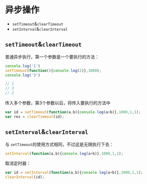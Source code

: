 # 异步操作

- `setTimeout`&`clearTimeout`
- `setInterval`&`clearInterval`

## `setTimeout`&`clearTimeout`

普通异步执行，第一个参数是一个要执行的方法：
```js
console.log('1')
setTimeout(function(){console.log(2)},1000);
console.log('3')

// 1
// 3
// 2
```
传入多个参数，第3个参数以后，将传入要执行的方法中
```js
var id = setTimeout(function(a,b){console.log(a+b)},1000,1,1);
var res = clearTimeout(id);
```
## `setInterval`&`clearInterval`

与 `setTimeout`的使用方式相同，不过这是无限执行下去：
```js
setInterval(function(a,b){console.log(a+b)},1000,1,1);
```

取消定时器：
```js
var id = setInterval(function(a,b){console.log(a+b)},1000,1,1);
clearInterval(id);
```